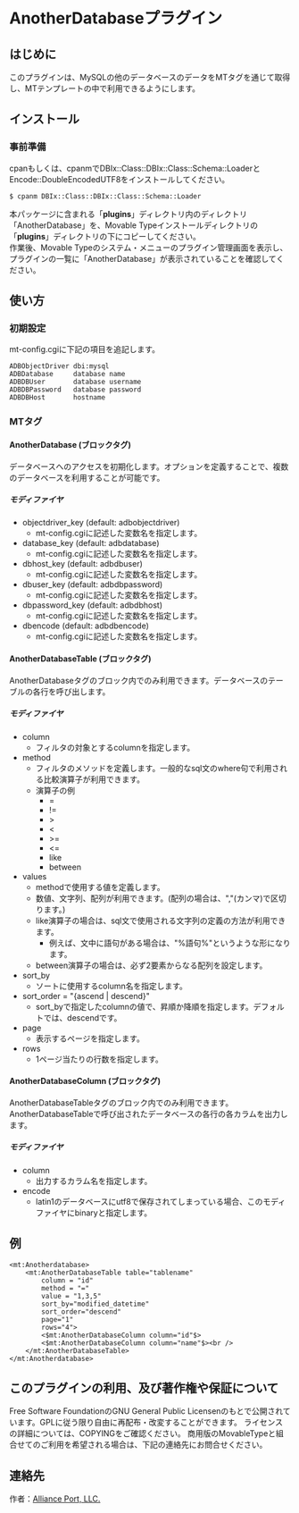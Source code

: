 # AnotherDatabaseプラグイン

## はじめに

このプラグインは、MySQLの他のデータベースのデータをMTタグを通じて取得し、MTテンプレートの中で利用できるようにします。

## インストール

### 事前準備

cpanもしくは、cpanmでDBIx::Class::DBIx::Class::Schema::LoaderとEncode::DoubleEncodedUTF8をインストールしてください。

```
$ cpanm DBIx::Class::DBIx::Class::Schema::Loader
```

本パッケージに含まれる「**plugins**」ディレクトリ内のディレクトリ「AnotherDatabase」を、Movable
Typeインストールディレクトリの「**plugins**」ディレクトリの下にコピーしてください。\
作業後、Movable Typeのシステム・メニューのプラグイン管理画面を表示し、プラグインの一覧に「AnotherDatabase」が表示されていることを確認してください。

## 使い方

### 初期設定
mt-config.cgiに下記の項目を追記します。

```
ADBObjectDriver dbi:mysql
ADBDatabase     database name
ADBDBUser       database username
ADBDBPassword   database password
ADBDBHost       hostname

```

### MTタグ

#### AnotherDatabase (ブロックタグ)

データベースへのアクセスを初期化します。オプションを定義することで、複数のデータベースを利用することが可能です。

##### モディファイヤ

- objectdriver_key (default: adbobjectdriver)
    - mt-config.cgiに記述した変数名を指定します。
- database_key (default: adbdatabase)
    - mt-config.cgiに記述した変数名を指定します。
- dbhost_key (default: adbdbuser)
    - mt-config.cgiに記述した変数名を指定します。
- dbuser_key (default: adbdbpassword)
    - mt-config.cgiに記述した変数名を指定します。
- dbpassword_key (default: adbdbhost)
    - mt-config.cgiに記述した変数名を指定します。
- dbencode (default: adbdbencode)
    - mt-config.cgiに記述した変数名を指定します。

#### AnotherDatabaseTable (ブロックタグ)

AnotherDatabaseタグのブロック内でのみ利用できます。データベースのテーブルの各行を呼び出します。

##### モディファイヤ

- column
    - フィルタの対象とするcolumnを指定します。
- method
    - フィルタのメソッドを定義します。一般的なsql文のwhere句で利用される比較演算子が利用できます。
    - 演算子の例
        - =
        - !=
        - \>
        - \<
        - \>=
        - \<=
        - like
        - between
- values
    - methodで使用する値を定義します。
    - 数値、文字列、配列が利用できます。(配列の場合は、","(カンマ)で区切ります。)
    - like演算子の場合は、sql文で使用される文字列の定義の方法が利用できます。
        - 例えば、文中に語句がある場合は、"%語句%"というような形になります。
    - between演算子の場合は、必ず2要素からなる配列を設定します。
- sort_by
    - ソートに使用するcolumn名を指定します。
- sort_order = "{ascend | descend}"
    - sort_byで指定したcolumnの値で、昇順か降順を指定します。デフォルトでは、descendです。
- page
    - 表示するページを指定します。
- rows
    - 1ページ当たりの行数を指定します。

#### AnotherDatabaseColumn (ブロックタグ)

AnotherDatabaseTableタグのブロック内でのみ利用できます。AnotherDatabaseTableで呼び出されたデータベースの各行の各カラムを出力します。

##### モディファイヤ

- column
    - 出力するカラム名を指定します。
- encode
    - latin1のデータベースにutf8で保存されてしまっている場合、このモディファイヤにbinaryと指定します。


## 例

```
<mt:Anotherdatabase>
    <mt:AnotherDatabaseTable table="tablename"
        column = "id"
        method = "="
        value = "1,3,5"
        sort_by="modified_datetime"
        sort_order="descend"
        page="1"
        rows="4">
        <$mt:AnotherDatabaseColumn column="id"$>
        <$mt:AnotherDatabaseColumn column="name"$><br />
    </mt:AnotherDatabaseTable>
</mt:Anotherdatabase>
```

## このプラグインの利用、及び著作権や保証について

Free Software FoundationのGNU General Public Licensenのもとで公開されています。GPLに従う限り自由に再配布・改変することができます。
ライセンスの詳細については、COPYINGをご確認ください。
商用版のMovableTypeと組合せてのご利用を希望される場合は、下記の連絡先にお問合せください。


## 連絡先

作者：[Alliance Port, LLC.](http://www.allianceport.jp/)
